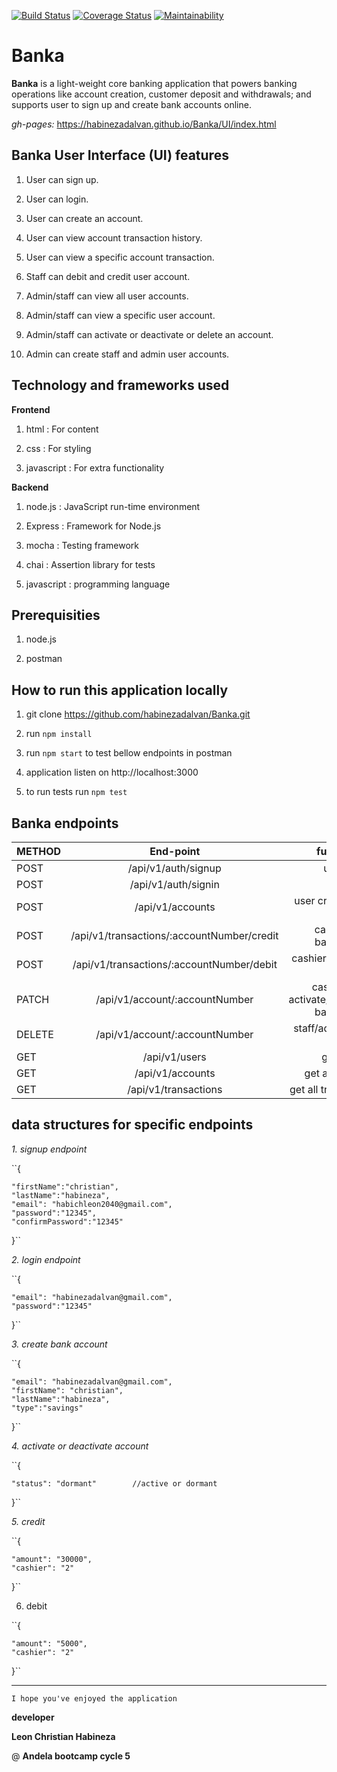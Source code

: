 [![Build Status](https://www.travis-ci.org/habinezadalvan/Banka.svg?branch=develop)](https://www.travis-ci.org/habinezadalvan/Banka)
[![Coverage Status](https://coveralls.io/repos/github/habinezadalvan/Banka/badge.svg?branch=develop)](https://coveralls.io/github/habinezadalvan/Banka?branch=develop)
[![Maintainability](https://api.codeclimate.com/v1/badges/8e389dc649c302e0521d/maintainability)](https://codeclimate.com/github/habinezadalvan/Banka/maintainability)

# Banka

**Banka** is a light-weight core banking application that powers banking operations like account
creation, customer deposit and withdrawals; and supports user to sign up and create bank accounts online.

*gh-pages:*  https://habinezadalvan.github.io/Banka/UI/index.html

Banka User Interface (UI) features
-------------------------------------
  1. User can sign up.

  2. User can login.

  3. User can create an account.

  4. User can view account transaction history.

  5. User can view a specific account transaction.

  6. Staff can debit and credit user account.

  7. Admin/staff can view all user accounts.

  8. Admin/staff can view a specific user account.

  9. Admin/staff can activate or deactivate or delete an account.

  10. Admin can create staff and admin user accounts.
  
  Technology and frameworks used
  -------------------------------
  
  **Frontend**
  
  1. html : For content
  
  2. css : For styling
  
  3. javascript : For extra functionality 
  
  **Backend**
  
  1. node.js : JavaScript run-time environment 
  
  2. Express : Framework for Node.js
  
  3. mocha : Testing framework
  
  4. chai : Assertion library for tests
  
  5. javascript : programming language
  
  
  Prerequisities
  ---------------
  
  1. node.js
  
  2. postman 
  
  How to run this application locally
  ------------------------------------
  
  1. git clone https://github.com/habinezadalvan/Banka.git
  
  2. run ``npm install``
  
  3. run ``npm start`` to test bellow endpoints in postman
  
  4. application listen on http://localhost:3000
  
  5. to run tests run ``npm test``
  
  
  Banka endpoints
  ----------------
  
  | METHOD  | End-point  | functionality |
| :------------ |:---------------:| -----:|
| POST     | /api/v1/auth/signup |user signup |
| POST     | /api/v1/auth/signin |user login |
| POST | /api/v1/accounts  |user creates bank account |
| POST     | /api/v1/transactions/:accountNumber/credit |cashier credit bank account |
| POST     | /api/v1/transactions/:accountNumber/debit |cashier debit bank account |
| PATCH | /api/v1/account/:accountNumber|cashier/admin activate/deactivate bank account |
| DELETE     | /api/v1/account/:accountNumber | staff/admin delete account |
| GET     | /api/v1/users       | get all users |
| GET | /api/v1/accounts  |    get all accounts |
| GET | /api/v1/transactions |    get all transactions |


data structures for specific endpoints
--------------------------------------

*1. signup endpoint*

``{
	
	"firstName":"christian",
	"lastName":"habineza",
	"email": "habichleon2040@gmail.com",
	"password":"12345",
	"confirmPassword":"12345"
}``


*2. login endpoint*

``{

	"email": "habinezadalvan@gmail.com",
	"password":"12345"
  
}``

*3. create bank account*

``{

	"email": "habinezadalvan@gmail.com",
	"firstName": "christian",
	"lastName":"habineza",
	"type":"savings"
  
}``

*4. activate or deactivate account*

``{
	
	"status": "dormant"        //active or dormant

}``

*5. credit*

``{

	"amount": "30000",
	"cashier": "2"
  
}``

6. debit 

``{

	"amount": "5000",
	"cashier": "2"
  
}``


-------------------------------------------------------------------------------------------------------------------------
``I hope you've enjoyed the application``

**developer**

**Leon Christian Habineza**

@ **Andela bootcamp cycle 5**
  
